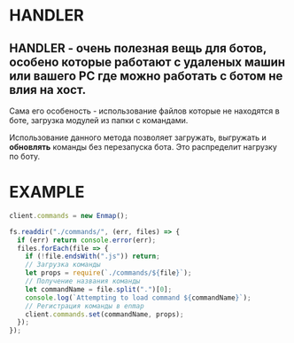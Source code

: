 # HANDLER

## HANDLER - очень полезная вещь для ботов, особено которые работают с удаленых машин или вашего PC где можно работать с ботом не влия на хост.

Сама его особеность - использование файлов которые не находятся в боте, загрузка модулей из папки с командами.

Использование данного метода позволяет загружать, выгружать и **обновлять** команды без перезапуска бота. Это распределит нагрузку по боту.

# EXAMPLE

```js
client.commands = new Enmap();

fs.readdir("./commands/", (err, files) => {
  if (err) return console.error(err);
  files.forEach(file => {
    if (!file.endsWith(".js")) return;
    // Загрузка команды
    let props = require(`./commands/${file}`);
    // Получение названия команды
    let commandName = file.split(".")[0];
    console.log(`Attempting to load command ${commandName}`);
    // Регистрация команды в enmap
    client.commands.set(commandName, props);
  });
});
```

